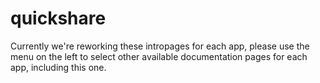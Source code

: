 # quickshare

Currently we're reworking these intropages for each app, please use the menu on the left to select other available documentation pages for each app, including this one.
